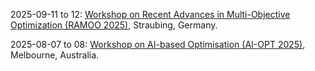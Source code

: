 2025-09-11 to 12: [Workshop on Recent Advances in Multi-Objective Optimization (RAMOO 2025)](https://moo.univie.ac.at/), Straubing, Germany.

2025-08-07 to 08: [Workshop on AI-based Optimisation (AI-OPT 2025)](https://optima.org.au/2025-workshop-on-ai-based-optimisation-ai-opt-2025/), Melbourne, Australia.

